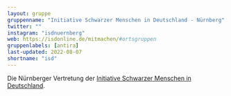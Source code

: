 ```yaml
---
layout: gruppe
gruppenname: "Initiative Schwarzer Menschen in Deutschland - Nürnberg"
twitter: ""
instagram: "isdnuernberg"
web: https://isdonline.de/mitmachen/#ortsgruppen
gruppenlabels: [antira]
last-updated: 2022-08-07
shortname: "isd"
---
```


Die Nürnberger Vertretung der [Initiative Schwarzer Menschen in Deutschland](https://isdonline.de).

